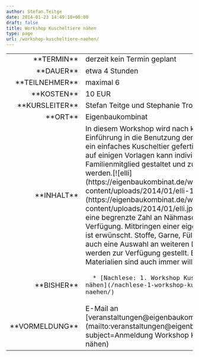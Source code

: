 ```yaml
---
author: Stefan.Teitge
date: 2014-01-23 14:49:10+00:00
draft: false
title: Workshop Kuscheltiere nähen
type: page
url: /workshop-kuscheltiere-naehen/
---
```


<table >
<tbody style="font-size: 1.2em;" >
<tr >

<td style="width: 20%; text-align: right;" >**TERMIN**
</td>

<td style="text-align: left;" >derzeit kein Termin geplant
</td>
</tr>
<tr >

<td style="width: 20%; text-align: right;" >**DAUER**
</td>

<td style="text-align: left;" >etwa 4 Stunden
</td>
</tr>
<tr >

<td style="width: 20%; text-align: right;" >**TEILNEHMER**
</td>

<td style="text-align: left;" >maximal 6
</td>
</tr>
<tr >

<td style="width: 20%; text-align: right;" >**KOSTEN**
</td>

<td style="text-align: left;" >10 EUR
</td>
</tr>
<tr >

<td style="width: 20%; text-align: right;" >**KURSLEITER**
</td>

<td style="text-align: left;" >Stefan Teitge und Stephanie Troitzsch
</td>
</tr>
<tr >

<td style="width: 20%; text-align: right;" >**ORT**
</td>

<td style="text-align: left;" >Eigenbaukombinat
</td>
</tr>
<tr >

<td style="width: 20%; text-align: right;" >**INHALT**
</td>

<td style="text-align: left;" >In diesem Workshop wird nach kurzer Einführung in die Benutzung der Nähmaschine ein einfaches Kuscheltier gefertigt. Basierend auf einigen Vorlagen kann individuell ein neues Familienmitglied gestaltet und zusammengenäht werden.[![elli](https://eigenbaukombinat.de/wp-content/uploads/2014/01/elli-150x150.jpg)
](https://eigenbaukombinat.de/wp-content/uploads/2014/01/elli.jpg)Es steht nur eine begrenzte Zahl an Nähmaschinen zu Verfügung. Mitbringen einer eigenen Maschine ist erwünscht. Stoffe, Garne, Füllmaterial und auch eine Auswahl an weiteren Dekomaterialien werden zur Verfügung gestellt. Eigene Materialien sind auch immer willkommen.
</td>
</tr>
<tr >

<td style="width: 20%; text-align: right;" >**BISHER**
</td>

<td style="text-align: left;" >



	  * [Nachlese: 1. Workshop Kuscheltiere nähen](/nachlese-1-workshop-kuscheltiere-naehen/)


</td>
</tr>
<tr >

<td style="width: 20%; text-align: right;" >**VORMELDUNG**
</td>

<td style="text-align: left;" >E-Mail an [veranstaltungen@eigenbaukombinat.de](mailto:veranstaltungen@eigenbaukombinat.de?subject=Anmeldung Workshop Kuscheltiere nähen)
</td>
</tr>
</tbody>
</table>
